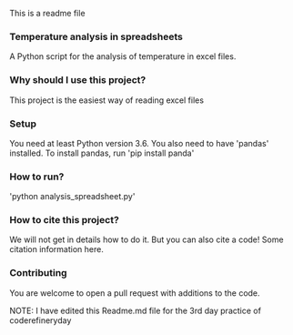 This is a readme file
### Temperature analysis in spreadsheets

A Python script for the analysis of temperature in excel files.

### Why should I use this project?

This project is the easiest way of reading excel files

### Setup

You need at least Python version 3.6. You also need to have 'pandas' installed.
To install pandas, run 'pip install panda'

### How to run?
'python analysis_spreadsheet.py'

### How to cite this project?
We will not get in details how to do it. But you can also cite a code!
Some citation information here.

### Contributing
You are welcome to open a pull request with additions to the code.

NOTE: I have edited this Readme.md file for the 3rd day practice of coderefineryday
